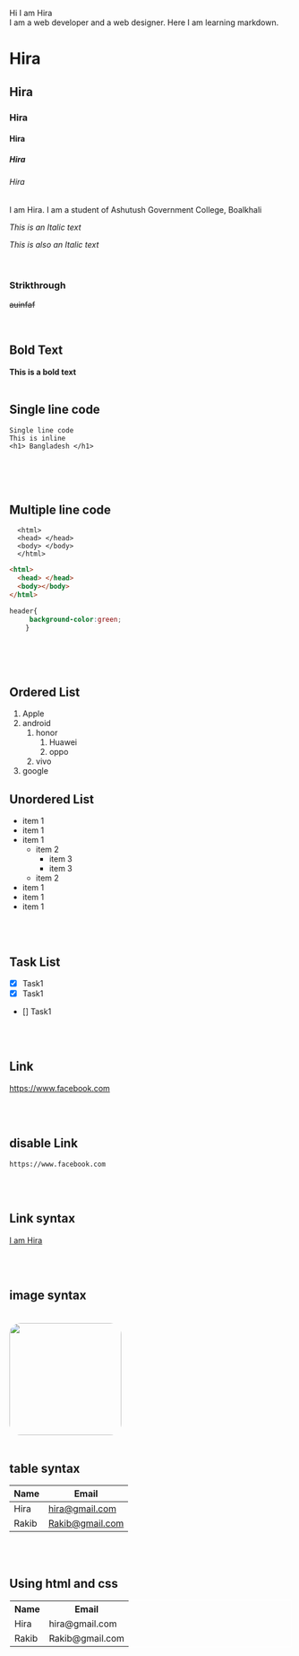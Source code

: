 <!---markdown comment--->
Hi I am Hira <br/>
I am a web developer and a web designer. Here I am learning markdown.


<!---How to use heading--->
# Hira
## Hira
### Hira
#### Hira
##### Hira
###### Hira


<!---How to use paragraph--->
<p>I am Hira. I am a student of Ashutush Government College, Boalkhali</p>

<i>This is an Italic text</i>

_This is also an Italic text_

<br/>

### Strikthrough


~~auinfaf~~


<br/>

## Bold Text
**This is a bold text**
<br/>
<br/>

## Single line code

`Single line code`
<br/>
`This is inline`  
`<h1> Bangladesh </h1>`

<br/>
<br/>
<br/>

## Multiple line code

```
  <html>
  <head> </head>
  <body> </body>
  </html>
```

```html
<html>
  <head> </head>
  <body></body>
</html>
```
```css 
header{
     background-color:green;
    }
```

<br>
<br>
<br>

## Ordered List

1. Apple
2. android  
    1. honor  
        1. Huawei  
        2. oppo  
    2. vivo
3. google

## Unordered List

- item 1
- item 1
- item 1
  - item 2
      - item 3
       - item 3
  - item 2
- item 1
- item 1
- item 1

<br/>
<br/>

## Task List

- [x] Task1
- [x] Task1
- [] Task1

<br/>
<br/>

## Link

https://www.facebook.com

<br>
<br>

## disable Link

`https://www.facebook.com`

<br>
<br>

##  Link syntax

[I am Hira](https://www.facebook.com)



<br>
<br>

##  image syntax

<img src='img/1.jpg' width="200" style='margin-top:20px; border-radius:20px;'>



<br>
<br>

##  table syntax

| Name | Email |
| ---- | ----- |
| Hira | hira@gmail.com |
| Rakib | Rakib@gmail.com |

<br/>
<br/>

## Using html and css


<table  style="border:1px solid #fff;">
  <tbody>
  <tr>
      <th>
      Name
      </th>
      <th>
      Email
      </th>
  </tr>
  <tr>
      <td>
      Hira
      </td>
      <td>
      hira@gmail.com
      </td>
  </tr>
  <tr>
      <td>
      Rakib
      </td>
      <td>
      Rakib@gmail.com
      </td>
  </tr>
  </tbody>
</table>
